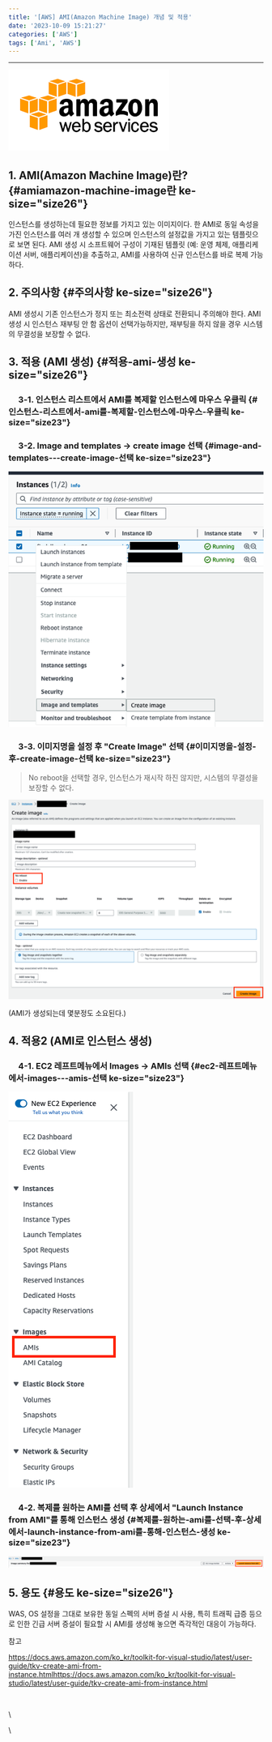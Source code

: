 ```yaml
---
title: '[AWS] AMI(Amazon Machine Image) 개념 및 적용'
date: '2023-10-09 15:21:27'
categories: ['AWS']
tags: ['Ami', 'AWS']
---
```


------------------------------------------------------------------------

![](/images/posts/19/img.png)

## 1. AMI(Amazon Machine Image)란? {#amiamazon-machine-image란 ke-size="size26"}

인스턴스를 생성하는데 필요한 정보를 가지고 있는 이미지이다. 한 AMI로 동일 속성을 가진 인스턴스를 여러 개 생성할 수 있으며 인스턴스의 설정값을 가지고 있는 템플릿으로 보면 된다. AMI 생성 시 소프트웨어 구성이 기재된 템플릿 (예: 운영 체제, 애플리케이션 서버, 애플리케이션)을 추출하고, AMI를 사용하여 신규 인스턴스를 바로 복제 가능하다.

## 2. 주의사항 {#주의사항 ke-size="size26"}

AMI 생성시 기존 인스턴스가 정지 또는 최소전력 상태로 전환되니 주의해야 한다. AMI 생성 시 인스턴스 재부팅 안 함 옵션이 선택가능하지만, 재부팅을 하지 않을 경우 시스템의 무결성을 보장할 수 없다.

## 3. 적용 (AMI 생성) {#적용-ami-생성 ke-size="size26"}

###      3-1. 인스턴스 리스트에서 AMI를 복제할 인스턴스에 마우스 우클릭 {#인스턴스-리스트에서-ami를-복제할-인스턴스에-마우스-우클릭 ke-size="size23"}

###      3-2. Image and templates -\> create image 선택 {#image-and-templates---create-image-선택 ke-size="size23"}

![](/images/posts/19/img_1.png)

###      3-3. 이미지명을 설정 후 \"Create Image\" 선택 {#이미지명을-설정-후-create-image-선택 ke-size="size23"}

> No reboot을 선택할 경우, 인스턴스가 재시작 하진 않지만, 시스템의 무결성을 보장할 수 없다.

![](/images/posts/19/img_2.png)

(AMI가 생성되는데 몇분정도 소요된다.)
 

## 4. 적용2 (AMI로 인스턴스 생성)

###      4-1. EC2 레프트메뉴에서 Images -\> AMIs 선택 {#ec2-레프트메뉴에서-images---amis-선택 ke-size="size23"}

![](/images/posts/19/img_3.png)

###      4-2. 복제를 원하는 AMI를 선택 후 상세에서 \"Launch Instance from AMI\"를 통해 인스턴스 생성 {#복제를-원하는-ami를-선택-후-상세에서-launch-instance-from-ami를-통해-인스턴스-생성 ke-size="size23"}

![](/images/posts/19/img_4.png)

## 5. 용도 {#용도 ke-size="size26"}

WAS, OS 설정을 그대로 보유한 동일 스펙의 서버 증설 시 사용, 특히 트래픽 급증 등으로 인한 긴급 서버 증설이 필요할 시 AMI를 생성해 놓으면 즉각적인 대응이 가능하다.
 

참고

https://docs.aws.amazon.com/ko_kr/toolkit-for-visual-studio/latest/user-guide/tkv-create-ami-from-instance.htmlhttps://docs.aws.amazon.com/ko_kr/toolkit-for-visual-studio/latest/user-guide/tkv-create-ami-from-instance.html
 

 


\

\
